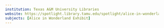 ```yaml
---
institution: Texas A&M University Libraries
website: https://spotlight.library.tamu.edu/spotlight/alice-in-wonderland/browse/all-exhibit-items
subjects: [Alice in Wonderland Exhibit]
---
```

